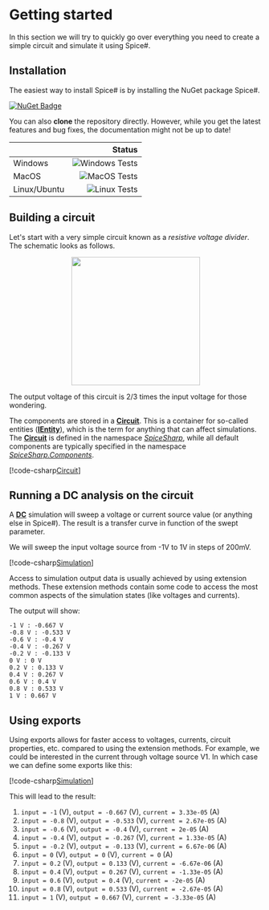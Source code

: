 # Getting started
In this section we will try to quickly go over everything you need to create a simple circuit and simulate it using Spice#.

## Installation

The easiest way to install Spice# is by installing the NuGet package Spice#.

[![NuGet Badge](https://buildstats.info/nuget/spicesharp)](https://www.nuget.org/packages/SpiceSharp/)

You can also **clone** the repository directly. However, while you get the latest features and bug fixes, the documentation might not be up to date!

|    | Status |
|:---|-------:|
| Windows | ![Windows Tests](https://github.com/SpiceSharp/SpiceSharp/workflows/Windows%20Tests/badge.svg) |
| MacOS | ![MacOS Tests](https://github.com/SpiceSharp/SpiceSharp/workflows/MacOS%20Tests/badge.svg) |
| Linux/Ubuntu | ![Linux Tests](https://github.com/SpiceSharp/SpiceSharp/workflows/Linux%20Tests/badge.svg) |

## Building a circuit
Let's start with a very simple circuit known as a *resistive voltage divider*. The schematic looks as follows.

<p align="center"><img src="images/example01.svg" width="256px" /></p>

The output voltage of this circuit is 2/3 times the input voltage for those wondering.

The components are stored in a **[Circuit](xref:SpiceSharp.Circuit)**. This is a container for so-called entities (**[IEntity](xref:SpiceSharp.Entities.IEntity)**), which is the term for anything that can affect simulations. The **[Circuit](xref:SpiceSharp.Circuit)** is defined in the namespace *[SpiceSharp](xref:SpiceSharp)*, while all default components are typically specified in the namespace *[SpiceSharp.Components](xref:SpiceSharp.Components)*.

[!code-csharp[Circuit](../../SpiceSharpTest/BasicExampleTests.cs#example01_build)]

## Running a DC analysis on the circuit

A **[DC](xref:SpiceSharp.Simulations.DC)** simulation will sweep a voltage or current source value (or anything else in Spice#). The result is a transfer curve in function of the swept parameter.

We will sweep the input voltage source from -1V to 1V in steps of 200mV.

[!code-csharp[Simulation](../../SpiceSharpTest/BasicExampleTests.cs#example01_simulate)]

Access to simulation output data is usually achieved by using extension methods. These extension methods contain some code to access the most common aspects of the simulation states (like voltages and currents).

The output will show:

```
-1 V : -0.667 V
-0.8 V : -0.533 V
-0.6 V : -0.4 V
-0.4 V : -0.267 V
-0.2 V : -0.133 V
0 V : 0 V
0.2 V : 0.133 V
0.4 V : 0.267 V
0.6 V : 0.4 V
0.8 V : 0.533 V
1 V : 0.667 V
```

## Using exports

Using exports allows for faster access to voltages, currents, circuit properties, etc. compared to using the extension methods. For example, we could be interested in the current through voltage source V1. In which case we can define some exports like this:

[!code-csharp[Simulation](../../SpiceSharpTest/BasicExampleTests.cs#example01_simulate2)]

This will lead to the result:

1. `input = -1` (V), `output = -0.667` (V), `current = 3.33e-05` (A)
2. `input = -0.8` (V), `output = -0.533` (V), `current = 2.67e-05` (A)
3. `input = -0.6` (V), `output = -0.4` (V), `current = 2e-05` (A)
4. `input = -0.4` (V), `output = -0.267` (V), `current = 1.33e-05` (A)
5. `input = -0.2` (V), `output = -0.133` (V), `current = 6.67e-06` (A)
6. `input = 0` (V), `output = 0` (V), `current = 0` (A)
7. `input = 0.2` (V), `output = 0.133` (V), `current = -6.67e-06` (A)
8. `input = 0.4` (V), `output = 0.267` (V), `current = -1.33e-05` (A)
9. `input = 0.6` (V), `output = 0.4` (V), `current = -2e-05` (A)
10. `input = 0.8` (V), `output = 0.533` (V), `current = -2.67e-05` (A)
11. `input = 1` (V), `output = 0.667` (V), `current = -3.33e-05` (A)

